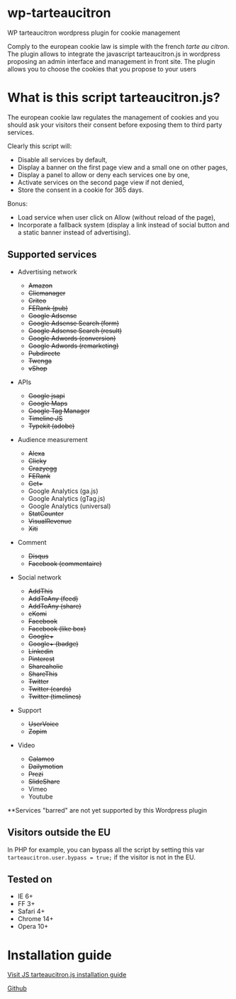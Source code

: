 wp-tarteaucitron
================

WP tarteaucitron wordpress plugin for cookie management

Comply to the european cookie law is simple with the french *tarte au citron*.
The plugin allows to integrate the javascript tarteaucitron.js in wordpress proposing an admin interface and management in front site. The plugin allows you to choose the cookies that you propose to your users

# What is this script tarteaucitron.js?
The european cookie law regulates the management of cookies and you should ask your visitors their consent before exposing them to third party services.

Clearly this script will:
- Disable all services by default,
- Display a banner on the first page view and a small one on other pages,
- Display a panel to allow or deny each services one by one,
- Activate services on the second page view if not denied,
- Store the consent in a cookie for 365 days.

Bonus:
- Load service when user click on Allow (without reload of the page),
- Incorporate a fallback system (display a link instead of social button and a static banner instead of advertising).

## Supported services
* Advertising network
  * ~~Amazon~~
  * ~~Clicmanager~~
  * ~~Criteo~~
  * ~~FERank (pub)~~
  * ~~Google Adsense~~
  * ~~Google Adsense Search (form)~~
  * ~~Google Adsense Search (result)~~
  * ~~Google Adwords (conversion)~~
  * ~~Google Adwords (remarketing)~~
  * ~~Pubdirecte~~
  * ~~Twenga~~
  * ~~vShop~~

* APIs
  * ~~Google jsapi~~
  * ~~Google Maps~~
  * ~~Google Tag Manager~~
  * ~~Timeline JS~~
  * ~~Typekit (adobe)~~

* Audience measurement
  * ~~Alexa~~
  * ~~Clicky~~
  * ~~Crazyegg~~
  * ~~FERank~~
  * ~~Get+~~
  * Google Analytics (ga.js)
  * Google Analytics (gTag.js)
  * Google Analytics (universal)
  * ~~StatCounter~~
  * ~~VisualRevenue~~
  * ~~Xiti~~

* Comment
  * ~~Disqus~~
  * ~~Facebook (commentaire)~~

* Social network
  * ~~AddThis~~
  * ~~AddToAny (feed)~~
  * ~~AddToAny (share)~~
  * ~~eKomi~~
  * ~~Facebook~~
  * ~~Facebook (like box)~~
  * ~~Google+~~
  * ~~Google+ (badge)~~
  * ~~Linkedin~~
  * ~~Pinterest~~
  * ~~Shareaholic~~
  * ~~ShareThis~~
  * ~~Twitter~~
  * ~~Twitter (cards)~~
  * ~~Twitter (timelines)~~

* Support
  * ~~UserVoice~~
  * ~~Zopim~~

* Video
  * ~~Calameo~~
  * ~~Dailymotion~~
  * ~~Prezi~~
  * ~~SlideShare~~
  * Vimeo
  * Youtube

**Services "barred" are not yet supported by this Wordpress plugin

## Visitors outside the EU
In PHP for example, you can bypass all the script by setting this var `tarteaucitron.user.bypass = true;` if the visitor is not in the EU.

## Tested on
- IE 6+
- FF 3+
- Safari 4+
- Chrome 14+
- Opera 10+

# Installation guide
[Visit JS tarteaucitron.js installation guide](https://opt-out.ferank.eu/fr/install/)

[Github](https://github.com/AmauriC/tarteaucitron.js/)

